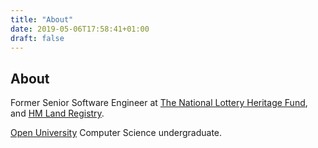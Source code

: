 ```yaml
---
title: "About"
date: 2019-05-06T17:58:41+01:00
draft: false
---
```


## About

Former Senior Software Engineer at [The National Lottery Heritage Fund](https://www.heritagefund.org.uk), and [HM Land Registry](https://www.gov.uk/government/organisations/land-registry).

[Open University](http://open.ac.uk) Computer Science undergraduate.
